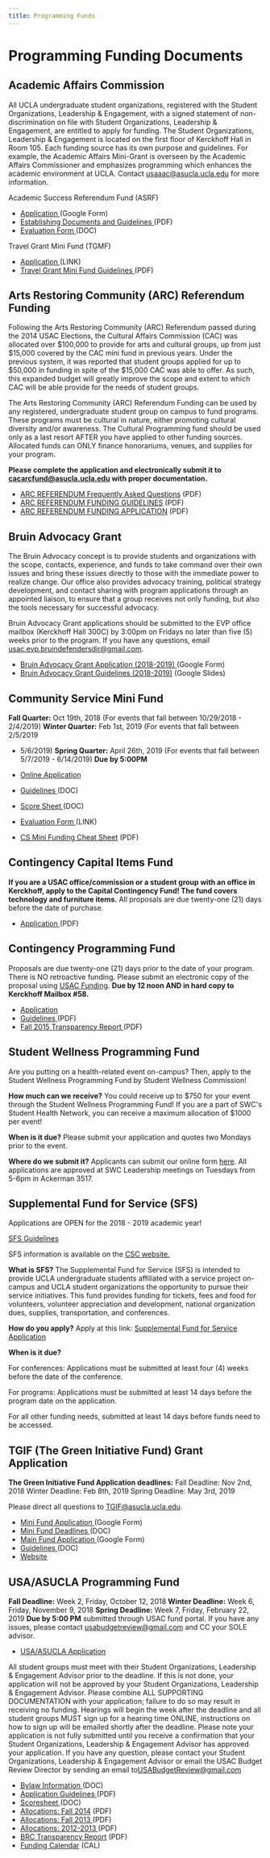 ```yaml
---
title: Programming Funds
---
```


# Programming Funding Documents

## Academic Affairs Commission

All UCLA undergraduate student organizations, registered with the
Student Organizations, Leadership & Engagement, with a signed statement
of non-discrimination on file with Student Organizations, Leadership &
Engagement, are entitled to apply for funding. The Student
Organizations, Leadership & Engagement is located on the first floor of
Kerckhoff Hall in Room 105. Each funding source has its own purpose and
guidelines. For example, the Academic Affairs Mini-Grant is overseen by
the Academic Affairs Commissioner and emphasizes programming which
enhances the academic environment at UCLA. Contact
<usaaac@asucla.ucla.edu> for more information.

Academic Success Referendum Fund (ASRF)

-   [Application ](https://goo.gl/forms/18K9OnyKSMaIMsXr2) (Google Form)
-   [Establishing Documents and
    Guidelines ](docs/asrf_guidelines.pdf) (PDF)
-   [Evaluation Form ](docs/Evaluation.doc) (DOC)

Travel Grant Mini Fund (TGMF)

-   [Application ](https://goo.gl/forms/RlwIq0Oj3Lxvon4n2) (LINK)
-   [Travel Grant Mini Fund Guidelines
     ](https://docs.google.com/document/d/1CKOtypss9l1ZKMVJUMa0fNJAhcDXQ1wyGjNOztj3ZqI/edit?usp=sharing) (PDF)

## Arts Restoring Community (ARC) Referendum Funding

Following the Arts Restoring Community (ARC) Referendum passed during
the 2014 USAC Elections, the Cultural Affairs Commission (CAC) was
allocated over $100,000 to provide for arts and cultural groups, up from
just $15,000 covered by the CAC mini fund in previous years. Under the
previous system, it was reported that student groups applied for up to
$50,000 in funding in spite of the $15,000 CAC was able to offer. As
such, this expanded budget will greatly improve the scope and extent to
which CAC will be able provide for the needs of student groups.

The Arts Restoring Community (ARC) Referendum Funding can be used by any
registered, undergraduate student group on campus to fund programs.
These programs must be cultural in nature, either promoting cultural
diversity and/or awareness. The Cultural Programming fund should be used
only as a last resort AFTER you have applied to other funding sources.
Allocated funds can ONLY finance honorariums, venues, and supplies for
your program.

**Please complete the application and electronically submit it to
<cacarcfund@asucla.ucla.edu> with proper documentation.**

-   [ARC REFERENDUM Frequently Asked
    Questions](docs/ARC%202019-2020%20FAQ.pdf) (PDF)
-   [ARC REFERENDUM FUNDING
    GUIDELINES](docs/ARC%202019-2020%20Guidelines.pdf) (PDF)
-   [ARC REFERENDUM FUNDING
    APPLICATION](docs/ARC%202019-2020%20Application.pdf) (PDF)

## Bruin Advocacy Grant

The Bruin Advocacy concept is to provide students and organizations with
the scope, contacts, experience, and funds to take command over their
own issues and bring these issues directly to those with the immediate
power to realize change. Our office also provides advocacy training,
political strategy development, and contact sharing with program
applications through an appointed liaison, to ensure that a group
receives not only funding, but also the tools necessary for successful
advocacy.

Bruin Advocacy Grant applications should be submitted to the EVP office
mailbox (Kerckhoff Hall 300C) by 3:00pm on Fridays no later than five
(5) weeks prior to the program. If you have any questions, email
<usac.evp.bruindefendersdir@gmail.com>.

-   [Bruin Advocacy Grant Application
    (2018-2019) ](https://goo.gl/forms/qeHtpO6W66jVGIVq2)  (Google Form)
-   [Bruin Advocacy Grant Guidelines
    (2018-2019)](https://tinyurl.com/BAGuidelines)  (Google Slides)

## Community Service Mini Fund

**Fall Quarter:** Oct 19th, 2018 (For events that fall between
10/29/2018 - 2/4/2019)
**Winter Quarter:** Feb 1st, 2019 (For events that fall between 2/5/2019
- 5/6/2019)
**Spring Quarter:** April 26th, 2019 (For events that fall between
5/7/2019 - 6/14/2019)
**Due by 5:00PM**

-   [Online
    Application ](https://www.usacfunds.ucla.edu/fundapp/csmini/)
-   [Guidelines ](docs/funding_guidelines_csmini.doc) (DOC)
-   [Score Sheet ](docs/CS_Mini_Fund_Score_Sheet.doc) (DOC)
-   [Evaluation
    Form ](https://docs.google.com/forms/d/e/1FAIpQLSdcQsIpbMtay9XBDjcUsVad5_cDpaKgTkONGxB6UI9lxq1u4A/viewform) (LINK)
-   [CS Mini Funding Cheat
    Sheet](docs/CS%20Mini%20Funding%20Cheat%20Sheet%2017-18.pdf) (PDF)

## Contingency Capital Items Fund

**If you are a USAC office/commission or a student group with an office
in Kerckhoff, apply to the Capital Contingency Fund! The fund covers
technology and furniture items.** All proposals are due twenty-one (21)
days before the date of purchase.

-   [Application ](Capital%20Contingency%20Application%202019.pdf) (PDF)

## Contingency Programming Fund

Proposals are due twenty-one (21) days prior to the date of your
program. There is NO retroactive funding. Please submit an electronic
copy of the proposal using [USAC
Funding](https://www.usacfunds.ucla.edu/fundapp/contingency/).
**Due by 12 noon AND in hard copy to Kerckhoff Mailbox \#58.**

-   [Application ](https://www.usacfunds.ucla.edu/fundapp/contingency/)
-   [Guidelines ](https://usac.ucla.edu/funding/docs/Finance%20Committee%20Guidelines%202019-2020.pdf) (PDF)
-   [Fall 2015 Transparency
    Report ](/funding/docs/Fall%20Transparency%20Report.pdf) (PDF)

## Student Wellness Programming Fund

Are you putting on a health-related event on-campus? Then, apply to the
Student Wellness Programming Fund by Student Wellness Commission!

**How much can we receive?** You could receive up to $750 for your event
through the Student Wellness Programming Fund! If you are a part of
SWC's Student Health Network, you can receive a maximum allocation of
$1000 per event!

**When is it due?** Please submit your application and quotes two
Mondays prior to the event.

**Where do we submit it?** Applicants can submit our online form
[here](https://docs.google.com/forms/d/e/1FAIpQLSce4vwNF4drxrGp9Ks8OzKwBb716E-y4XNH2OTwVVVKZKMsxg/viewform?usp=sf_link).
All applications are approved at SWC Leadership meetings on Tuesdays
from 5-6pm in Ackerman 3517.

## Supplemental Fund for Service (SFS)

Applications are OPEN for the 2018 - 2019 academic year!

[SFS
Guidelines](https://docs.google.com/document/d/1x49XXs0TZlcSHa9cVwGK8gJxhEhRyjutXDOIIVvZEII/edit?usp=sharing)

SFS information is available on the [CSC
website.](http://uclacsc.org/sfs/)

**What is SFS?** The Supplemental Fund for Service (SFS) is intended to
provide UCLA undergraduate students affiliated with a service project
on-campus and UCLA student organizations the opportunity to pursue their
service initiatives. This fund provides funding for tickets, fees and
food for volunteers, volunteer appreciation and development, national
organization dues, supplies, transportation, and conferences.

**How do you apply?** Apply at this link: [Supplemental Fund for Service
Application](https://docs.google.com/document/d/1_-epDWMmKbRfGkGf1H7xphEjvghWHUYXIXKU3ZTlloY/edit)

**When is it due?**

For conferences: Applications must be submitted at least four (4) weeks
before the date of the conference.

For programs: Applications must be submitted at least 14 days before the
program date on the application.

For all other funding needs, submitted at least 14 days before funds
need to be accessed.

## TGIF (The Green Initiative Fund) Grant Application

**The Green Initiative Fund Application deadlines:**
Fall Deadline: Nov 2nd, 2018
Winter Deadline: Feb 8th, 2019
Spring Deadline: May 3rd, 2019

Please direct all questions to <TGIF@asucla.ucla.edu>.

-   [Mini Fund
    Application ](https://docs.google.com/forms/d/e/1FAIpQLSfvQRaZknYbwziYV9np8kKV0sYoFdwYsKvtLX_Rb-IfasuP7g/viewform)
     (Google Form)
-   [Mini Fund
    Deadlines ](https://docs.google.com/document/d/1_2aw4XpvE1GS9OhYoARo-nSph4omfy31mwDeZ4wWPSE/edit)
     (DOC)
-   [Main Fund
    Application ](https://docs.google.com/forms/d/e/1FAIpQLSf8zmgmuzwLdBvHxZEV5_H5yjzQYv6RlcRM_LaEKsZMjvaqsQ/viewform)
     (Google Form)
-   [Guidelines ](http://tgif.ucla.edu/docs/tgif_guide.doc)  (DOC)
-   [Website ](http://tgif.ucla.edu/)

## USA/ASUCLA Programming Fund

**Fall Deadline:** Week 2, Friday, October 12, 2018
**Winter Deadline:** Week 6, Friday, November 9, 2018
**Spring Deadline:** Week 7, Friday, February 22, 2019
**Due by 5:00 PM** submitted through USAC fund portal.
If you have any issues, please contact
[usabudgetreview@gmail.com](usabudgetreview@gmail.com) and CC your SOLE
advisor.

-   [USA/ASUCLA
    Application ](https://www.usacfunds.ucla.edu/fundapp/bod/)

All student groups must meet with their Student Organizations,
Leadership & Engagement Advisor prior to the deadline. If this is not
done, your application will not be approved by your Student
Organizations, Leadership & Engagement Advisor. Please combine ALL
SUPPORTING DOCUMENTATION with your application; failure to do so may
result in receiving no funding. Hearings will begin the week after the
deadline and all student groups MUST sign up for a hearing time ONLINE,
instructions on how to sign up will be emailed shortly after the
deadline. Please note your application is not fully submitted until you
receive a confirmation that your Student Organizations, Leadership &
Engagement Advisor has approved your application. If you have any
question, please contact your Student Organizations, Leadership &
Engagement Advisor or email the USAC Budget Review Director by sending
an email to<USABudgetReview@gmail.com>



-   [Bylaw Information ](docs/funding_guidelines_programming.doc) (DOC)
-   [Application
    Guidelines ](docs/BOD%20Guideline%20Sheet%20Revised.pdf) (PDF)
-   [Scoresheet ](docs/bod_sc.pdf) (DOC)
-   [Allocations: Fall
    2014](docs/USA_BOD%20Allocations%20-%20Fall%202014-2015.pdf) (PDF)
-   [Allocations: Fall 2013 ](docs/fall%202013%20bod.pdf) (PDF)
-   [Allocations:
    2012-2013 ](docs/previous_allocations2012-2013.pdf) (PDF)
-   [BRC Transparency
    Report](docs/BRC%20Transparency%20Report%202016-2017.pdf) (PDF)
-   [Funding
    Calendar](https://www.google.com/calendar/embed?src=p04crgludhg3144aiat7k300hs%40group.calendar.google.com&ctz=America/Los_Angeles)
    (CAL)
